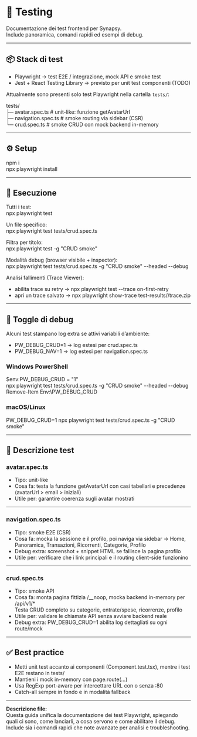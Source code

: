 # 🧪 Testing

Documentazione dei test frontend per Synapsy.  
Include panoramica, comandi rapidi ed esempi di debug.

---

## 📦 Stack di test

-   Playwright → test E2E / integrazione, mock API e smoke test
-   Jest + React Testing Library → previsto per unit test componenti (TODO)

Attualmente sono presenti solo test Playwright nella cartella `tests/`:

tests/  
├─ avatar.spec.ts # unit-like: funzione getAvatarUrl  
├─ navigation.spec.ts # smoke routing via sidebar (CSR)  
└─ crud.spec.ts # smoke CRUD con mock backend in-memory

---

## ⚙️ Setup

npm i  
npx playwright install

---

## 🚀 Esecuzione

Tutti i test:  
 npx playwright test

Un file specifico:  
 npx playwright test tests/crud.spec.ts

Filtra per titolo:  
 npx playwright test -g "CRUD smoke"

Modalità debug (browser visibile + inspector):  
 npx playwright test tests/crud.spec.ts -g "CRUD smoke" --headed --debug

Analisi fallimenti (Trace Viewer):

-   abilita trace su retry → npx playwright test --trace on-first-retry
-   apri un trace salvato → npx playwright show-trace test-results/<cartella>/trace.zip

---

## 🐞 Toggle di debug

Alcuni test stampano log extra se attivi variabili d’ambiente:

-   PW_DEBUG_CRUD=1 → log estesi per crud.spec.ts
-   PW_DEBUG_NAV=1 → log estesi per navigation.spec.ts

### Windows PowerShell

$env:PW_DEBUG_CRUD = "1"  
npx playwright test tests/crud.spec.ts -g "CRUD smoke" --headed --debug  
Remove-Item Env:\PW_DEBUG_CRUD

### macOS/Linux

PW_DEBUG_CRUD=1 npx playwright test tests/crud.spec.ts -g "CRUD smoke"

---

## 📑 Descrizione test

### avatar.spec.ts

-   Tipo: unit-like
-   Cosa fa: testa la funzione getAvatarUrl con casi tabellari e precedenze (avatarUrl > email > iniziali)
-   Utile per: garantire coerenza sugli avatar mostrati

---

### navigation.spec.ts

-   Tipo: smoke E2E (CSR)
-   Cosa fa: mocka la sessione e il profilo, poi naviga via sidebar → Home, Panoramica, Transazioni, Ricorrenti, Categorie, Profilo
-   Debug extra: screenshot + snippet HTML se fallisce la pagina profilo
-   Utile per: verificare che i link principali e il routing client-side funzionino

---

### crud.spec.ts

-   Tipo: smoke API
-   Cosa fa: monta pagina fittizia /\_\_noop, mocka backend in-memory per /api/v1/\*  
    Testa CRUD completo su categorie, entrate/spese, ricorrenze, profilo
-   Utile per: validare le chiamate API senza avviare backend reale
-   Debug extra: PW_DEBUG_CRUD=1 abilita log dettagliati su ogni route/mock

---

## ✅ Best practice

-   Metti unit test accanto ai componenti (Component.test.tsx), mentre i test E2E restano in tests/
-   Mantieni i mock in-memory con page.route(...)
-   Usa RegExp port-aware per intercettare URL con o senza :80
-   Catch-all sempre in fondo e in modalità fallback

---

**Descrizione file:**  
Questa guida unifica la documentazione dei test Playwright,
spiegando quali ci sono, come lanciarli,
a cosa servono e come abilitare il debug.  
Include sia i comandi rapidi che note avanzate per analisi e troubleshooting.
